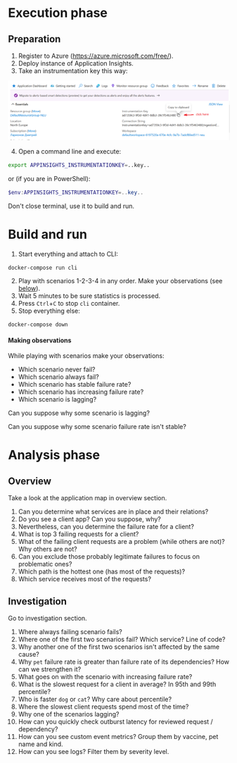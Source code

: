 # Execution phase

## Preparation

1. Register to Azure (https://azure.microsoft.com/free/).
2. Deploy instance of Application Insights.
3. Take an instrumentation key this way:

![taking-connection-string](./_media/taking-key.png)

4. Open a command line and execute:

```bash
export APPINSIGHTS_INSTRUMENTATIONKEY=..key..
```

or (if you are in PowerShell):

```powershell
$env:APPINSIGHTS_INSTRUMENTATIONKEY=..key..
```

Don't close terminal, use it to build and run.

# Build and run

1. Start everything and attach to CLI:

```
docker-compose run cli
```

2. Play with scenarios 1-2-3-4 in any order. Make your observations (see [below](#Making-observations)).
5. Wait 5 minutes to be sure statistics is processed.
6. Press `Ctrl`+`C` to stop `cli` container.
7. Stop everything else:

```
docker-compose down
```

#### Making observations

While playing with scenarios make your observations:

- Which scenario never fail?
- Which scenario always fail?
- Which scenario has stable failure rate?
- Which scenario has increasing failure rate?
- Which scenario is lagging?

Can you suppose why some scenario is lagging?

Can you suppose why some scenario failure rate isn't stable?

# Analysis phase

## Overview

Take a look at the application map in overview section.

1. Can you determine what services are in place and their relations?
2. Do you see a client app? Can you suppose, why?
3. Nevertheless, can you determine the failure rate for a client?
4. What is top 3 failing requests for a client?
5. What of the failing client requests are a problem (while others are not)? Why others are not?
6. Can you exclude those probably legitimate failures to focus on problematic ones?
7. Which path is the hottest one (has most of the requests)?
8. Which service receives most of the requests?

## Investigation

Go to investigation section.

1. Where always failing scenario fails?
2. Where one of the first two scenarios fail? Which service? Line of code?
3. Why another one of the first two scenarios isn't affected by the same cause?
4. Why `pet` failure rate is greater than failure rate of its dependencies? How can we strengthen it?
5. What goes on with the scenario with increasing failure rate?
6. What is the slowest request for a client in average? In 95th and 99th percentile?
7. Who is faster `dog` or `cat`? Why care about percentile?
8. Where the slowest client requests spend most of the time?
9. Why one of the scenarios lagging?
10. How can you quickly check outburst latency for reviewed request / dependency?
11. How can you see custom event metrics? Group them by vaccine, pet name and kind.
12. How can you see logs? Filter them by severity level.
